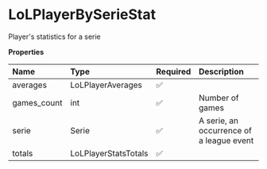 # LoLPlayerBySerieStat

Player's statistics for a serie

**Properties**

| Name        | Type                 | Required | Description                              |
| :---------- | :------------------- | :------- | :--------------------------------------- |
| averages    | LoLPlayerAverages    | ✅       |                                          |
| games_count | int                  | ✅       | Number of games                          |
| serie       | Serie                | ✅       | A serie, an occurrence of a league event |
| totals      | LoLPlayerStatsTotals | ✅       |                                          |
